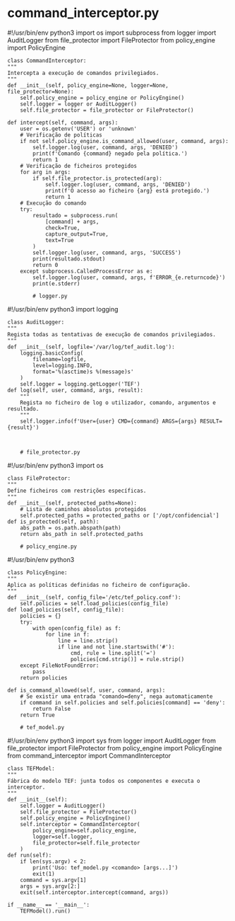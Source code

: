 # command_interceptor.py
#!/usr/bin/env python3
import os
import subprocess
from logger import AuditLogger
from file_protector import FileProtector
from policy_engine import PolicyEngine

    class CommandInterceptor:
    """
    Intercepta a execução de comandos privilegiados.
    """
    def __init__(self, policy_engine=None, logger=None, file_protector=None):
        self.policy_engine = policy_engine or PolicyEngine()
        self.logger = logger or AuditLogger()
        self.file_protector = file_protector or FileProtector()
        
    def intercept(self, command, args):
        user = os.getenv('USER') or 'unknown'
        # Verificação de políticas
        if not self.policy_engine.is_command_allowed(user, command, args):
            self.logger.log(user, command, args, 'DENIED')
            print(f'Comando {command} negado pela política.')
            return 1
        # Verificação de ficheiros protegidos
        for arg in args:
            if self.file_protector.is_protected(arg):
                self.logger.log(user, command, args, 'DENIED')
                print(f'O acesso ao ficheiro {arg} está protegido.')
                return 1
        # Execução do comando
        try:
            resultado = subprocess.run(
                [command] + args,
                check=True,
                capture_output=True,
                text=True
            )
            self.logger.log(user, command, args, 'SUCCESS')
            print(resultado.stdout)
            return 0
        except subprocess.CalledProcessError as e:
            self.logger.log(user, command, args, f'ERROR_{e.returncode}')
            print(e.stderr)

            # logger.py
#!/usr/bin/env python3
import logging
    
    class AuditLogger:
    """
    Regista todas as tentativas de execução de comandos privilegiados.
    """
    def __init__(self, logfile='/var/log/tef_audit.log'):
        logging.basicConfig(
            filename=logfile,
            level=logging.INFO,
            format='%(asctime)s %(message)s'
        )
        self.logger = logging.getLogger('TEF')
    def log(self, user, command, args, result):
        """
        Regista no ficheiro de log o utilizador, comando, argumentos e resultado.
        """
        self.logger.info(f'User={user} CMD={command} ARGS={args} RESULT={result}')



        # file_protector.py
#!/usr/bin/env python3
import os

    class FileProtector:
    """
    Define ficheiros com restrições específicas.
    """
    def __init__(self, protected_paths=None):
        # Lista de caminhos absolutos protegidos
        self.protected_paths = protected_paths or ['/opt/confidencial']
    def is_protected(self, path):
        abs_path = os.path.abspath(path)
        return abs_path in self.protected_paths

        # policy_engine.py
#!/usr/bin/env python3

    class PolicyEngine:
    """
    Aplica as políticas definidas no ficheiro de configuração.
    """
    def __init__(self, config_file='/etc/tef_policy.conf'):
        self.policies = self.load_policies(config_file)
    def load_policies(self, config_file):
        policies = {}
        try:
            with open(config_file) as f:
                for line in f:
                    line = line.strip()
                    if line and not line.startswith('#'):
                        cmd, rule = line.split('=')
                        policies[cmd.strip()] = rule.strip()
        except FileNotFoundError:
            pass
        return policies

    def is_command_allowed(self, user, command, args):
        # Se existir uma entrada "comando=deny", nega automaticamente
        if command in self.policies and self.policies[command] == 'deny':
            return False
        return True

        # tef_model.py
#!/usr/bin/env python3
import sys
from logger import AuditLogger
from file_protector import FileProtector
from policy_engine import PolicyEngine
from command_interceptor import CommandInterceptor
    
    class TEFModel:
    """
    Fábrica do modelo TEF: junta todos os componentes e executa o interceptor.
    """
    def __init__(self):
        self.logger = AuditLogger()
        self.file_protector = FileProtector()
        self.policy_engine = PolicyEngine()
        self.interceptor = CommandInterceptor(
            policy_engine=self.policy_engine,
            logger=self.logger,
            file_protector=self.file_protector
        )
    def run(self):
        if len(sys.argv) < 2:
            print('Uso: tef_model.py <comando> [args...]')
            exit(1)
        command = sys.argv[1]
        args = sys.argv[2:]
        exit(self.interceptor.intercept(command, args))

    if __name__ == '__main__':
        TEFModel().run()







